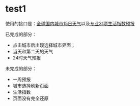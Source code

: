 # test1
使用的接口是：[全球国内城市15日天气](https://www.tianqiapi.com/index/doc?version=worldchina)以及[专业31项生活指数预报](https://www.tianqiapi.com/index/doc?version=lifepro)

已完成的部分：
* 点击城市后出现选择城市界面；
* 当天和第二天的天气
* 24时天气预报

未完成的部分：
* 一周预报
* 城市选择刷新页面
* 生活指数
* 页面没有完全还原
